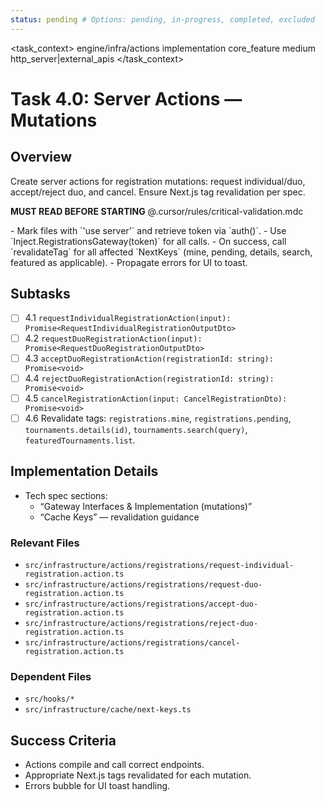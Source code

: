 ```yaml
---
status: pending # Options: pending, in-progress, completed, excluded
---
```


<task_context>
<domain>engine/infra/actions</domain>
<type>implementation</type>
<scope>core_feature</scope>
<complexity>medium</complexity>
<dependencies>http_server|external_apis</dependencies>
</task_context>

# Task 4.0: Server Actions — Mutations

## Overview

Create server actions for registration mutations: request individual/duo, accept/reject duo, and cancel. Ensure Next.js tag revalidation per spec.

<import>**MUST READ BEFORE STARTING** @.cursor/rules/critical-validation.mdc</import>

<requirements>
- Mark files with `'use server'` and retrieve token via `auth()`.
- Use `Inject.RegistrationsGateway(token)` for all calls.
- On success, call `revalidateTag` for all affected `NextKeys` (mine, pending, details, search, featured as applicable).
- Propagate errors for UI to toast.
</requirements>

## Subtasks

- [ ] 4.1 `requestIndividualRegistrationAction(input): Promise<RequestIndividualRegistrationOutputDto>`
- [ ] 4.2 `requestDuoRegistrationAction(input): Promise<RequestDuoRegistrationOutputDto>`
- [ ] 4.3 `acceptDuoRegistrationAction(registrationId: string): Promise<void>`
- [ ] 4.4 `rejectDuoRegistrationAction(registrationId: string): Promise<void>`
- [ ] 4.5 `cancelRegistrationAction(input: CancelRegistrationDto): Promise<void>`
- [ ] 4.6 Revalidate tags: `registrations.mine`, `registrations.pending`, `tournaments.details(id)`, `tournaments.search(query)`, `featuredTournaments.list`.

## Implementation Details

- Tech spec sections:
  - “Gateway Interfaces & Implementation (mutations)”
  - “Cache Keys” — revalidation guidance

### Relevant Files

- `src/infrastructure/actions/registrations/request-individual-registration.action.ts`
- `src/infrastructure/actions/registrations/request-duo-registration.action.ts`
- `src/infrastructure/actions/registrations/accept-duo-registration.action.ts`
- `src/infrastructure/actions/registrations/reject-duo-registration.action.ts`
- `src/infrastructure/actions/registrations/cancel-registration.action.ts`

### Dependent Files

- `src/hooks/*`
- `src/infrastructure/cache/next-keys.ts`

## Success Criteria

- Actions compile and call correct endpoints.
- Appropriate Next.js tags revalidated for each mutation.
- Errors bubble for UI toast handling.

